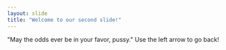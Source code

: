 ```yaml
---
layout: slide
title: "Welcome to our second slide!"
---
```

"May the odds ever be in your favor, pussy."
Use the left arrow to go back!
